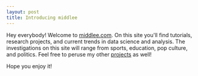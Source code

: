 ```yaml
---
layout: post
title: Introducing middlee
---
```


Hey everybody! Welcome to [middlee.com](http://middlee.com). On this site you'll find tutorials, research projects, and current trends in data science and analysis. The investigations on this site will range from sports, education, pop culture, and politics. Feel free to peruse my other [projects](https://middlee.com/projects) as well!

Hope you enjoy it!
